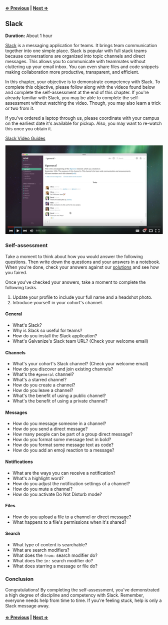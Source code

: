 #### [⇐ Previous](chrome.md) | [Next ⇒](atom.md)

## Slack

**Duration:** About 1 hour

[Slack][slack] is a messaging application for teams. It brings team communication together into one simple place. Slack is popular with full stack teams because conversations are organized into topic channels and direct messages. This allows you to communicate with teammates without cluttering up your email inbox. You can even share files and code snippets making collaboration more productive, transparent, and efficient.

In this chapter, your objective is to demonstrate competency with Slack. To complete this objective, please follow along with the videos found below and complete the self-assessment at the end of this chapter. If you're already familiar with Slack, you may be able to complete the self-assessment without watching the video. Though, you may also learn a trick or two from it.

If you've ordered a laptop through us, please coordinate with your campus on the earliest date it's available for pickup. Also, you may want to re-watch this once you obtain it.

[Slack Video Guides][slack-guides]

[![](images/slack.png)][slack-guides]

### Self-assessment

Take a moment to think about how you would answer the following questions. Then write down the questions and your answers in a notebook. When you're done, check your answers against our [solutions](solutions/slack.md) and see how you faired.

Once you've checked your answers, take a moment to complete the following tasks.

1. Update your profile to include your full name and a headshot photo.
1. Introduce yourself in your cohort's channel.

#### General

- What's Slack?
- Why is Slack so useful for teams?
- How do you install the Slack application?
- What's Galvanize's Slack team URL? (Check your welcome email)

#### Channels

- What's your cohort's Slack channel? (Check your welcome email)
- How do you discover and join existing channels?
- What's the `#general` channel?
- What's a starred channel?
- How do you create a channel?
- How do you leave a channel?
- What's the benefit of using a public channel?
- What's the benefit of using a private channel?

#### Messages

- How do you message someone in a channel?
- How do you send a direct message?
- How many people can be part of a group direct message?
- How do you format some message text in bold?
- How do you format some message text as code?
- How do you add an emoji reaction to a message?

#### Notifications

- What are the ways you can receive a notification?
- What's a highlight word?
- How do you adjust the notification settings of a channel?
- How do you mute a channel?
- How do you activate Do Not Disturb mode?

#### Files

- How do you upload a file to a channel or direct message?
- What happens to a file's permissions when it's shared?

#### Search

- What type of content is searchable?
- What are search modifiers?
- What does the `from:` search modifier do?
- What does the `in:` search modifier do?
- What does starring a message or file do?

### Conclusion

Congratulations! By completing the self-assessment, you've demonstrated a high degree of discipline and competency with Slack. Remember, everyone needs help from time to time. If you're feeling stuck, help is only a Slack message away.

#### [⇐ Previous](chrome.md) | [Next ⇒](atom.md)

[slack]: https://slack.com/
[slack-guides]: https://www.youtube.com/watch?v=9RJZMSsH7-g&list=PLWlXaxtQ7fUb1WqLJDqJFGQsAXU7CjoGz
